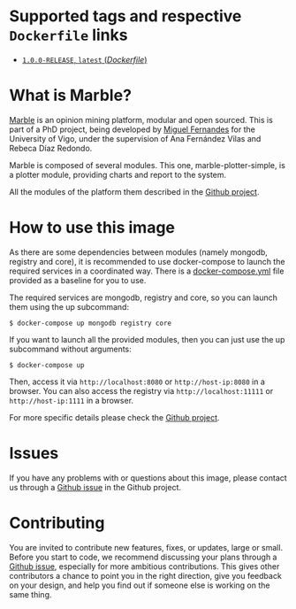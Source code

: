 # Supported tags and respective `Dockerfile` links

-	[`1.0.0-RELEASE`, `latest` (*Dockerfile*)](https://github.com/miguelfc/marble/blob/76d5017b1438a4c2c00fd401b9f1a8f8bcdb73db/marble-core/src/main/docker/Dockerfile)

# What is Marble?

[Marble](http://marble.miguelfc.com/) is an opinion mining platform, modular and open sourced. This is part of a PhD project, being developed by [Miguel Fernandes](http://miguelfernandes.com/) for the University of Vigo, under the supervision of Ana Fernández Vilas and Rebeca Díaz Redondo.

Marble is composed of several modules. This one, marble-plotter-simple, is a plotter module, providing charts and report to the system.

All the modules of the platform them described in the [Github project](https://github.com/miguelfc/marble).

# How to use this image

As there are some dependencies between modules (namely mongodb, registry and core), it is recommended to use docker-compose to launch the required services in a coordinated way. There is a [docker-compose.yml](https://github.com/miguelfc/marble/blob/master/docker/docker-compose.yml) file provided as a baseline for you to use.

The required services are mongodb, registry and core, so you can launch them using the up subcommand:

```console
$ docker-compose up mongodb registry core
```

If you want to launch all the provided modules, then you can just use the up subcommand without arguments:

```console
$ docker-compose up
```

Then, access it via `http://localhost:8080` or `http://host-ip:8080` in a browser. You can also access the registry via `http://localhost:11111` or `http://host-ip:1111` in a browser.

For more specific details please check the [Github project](https://github.com/miguelfc/marble).

# Issues

If you have any problems with or questions about this image, please contact us through a [Github issue](https://github.com/miguelfc/marble/issues/new) in the Github project.

# Contributing

You are invited to contribute new features, fixes, or updates, large or small. Before you start to code, we recommend discussing your plans through a [Github issue](https://github.com/miguelfc/marble/issues/new), especially for more ambitious contributions. This gives other contributors a chance to point you in the right direction, give you feedback on your design, and help you find out if someone else is working on the same thing.
